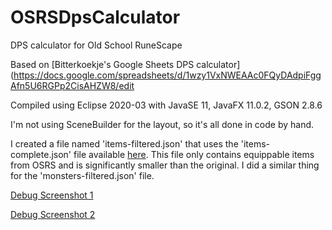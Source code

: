 # OSRSDpsCalculator
DPS calculator for Old School RuneScape

Based on [Bitterkoekje's Google Sheets DPS calculator](https://docs.google.com/spreadsheets/d/1wzy1VxNWEAAc0FQyDAdpiFggAfn5U6RGPp2CisAHZW8/edit

Compiled using Eclipse 2020-03 with JavaSE 11, JavaFX 11.0.2, GSON 2.8.6

I'm not using SceneBuilder for the layout, so it's all done in code by hand.

I created a file named 'items-filtered.json' that uses the 'items-complete.json' file available [here](https://www.osrsbox.com/projects/osrsbox-db/). This file only contains equippable items from OSRS and is significantly smaller than the original. I did a similar thing for the 'monsters-filtered.json' file.

[Debug Screenshot 1](https://gyazo.com/0474d5887b08171a319888c124198862)

[Debug Screenshot 2](https://gyazo.com/1d7d7c1f984fa2173a4fb88fe9b03dfe)
